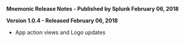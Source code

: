 **Mnemonic Release Notes - Published by Splunk February 06, 2018**


**Version 1.0.4 - Released February 06, 2018**

* App action views and Logo updates
